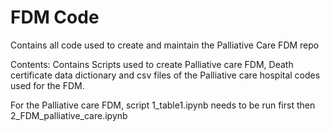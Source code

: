 # FDM Code

Contains all code used to create and maintain the Palliative Care FDM repo

Contents: Contains Scripts used to create Palliative care FDM, Death certificate data dictionary and csv files of the Palliative care hospital codes used for the FDM.

For the Palliative care FDM, script 1_table1.ipynb needs to be run first then 2_FDM_palliative_care.ipynb
<empty>


